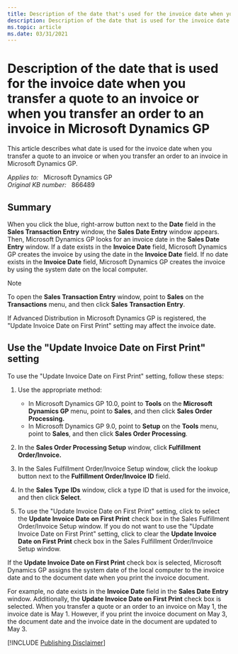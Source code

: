 ```yaml
---
title: Description of the date that's used for the invoice date when you transfer a quote to an invoice or when you transfer an order to an invoice in Microsoft Dynamics GP
description: Description of the date that is used for the invoice date when you transfer a quote to an invoice or when you transfer an order to an invoice in Microsoft Dynamics GP.
ms.topic: article
ms.date: 03/31/2021
---
```

# Description of the date that is used for the invoice date when you transfer a quote to an invoice or when you transfer an order to an invoice in Microsoft Dynamics GP

This article describes what date is used for the invoice date when you transfer a quote to an invoice or when you transfer an order to an invoice in Microsoft Dynamics GP.

_Applies to:_ &nbsp; Microsoft Dynamics GP  
_Original KB number:_ &nbsp; 866489

## Summary

When you click the blue, right-arrow button next to the **Date** field in the **Sales Transaction Entry** window, the **Sales Date Entry** window appears. Then, Microsoft Dynamics GP looks for an invoice date in the **Sales Date Entry** window. If a date exists in the **Invoice Date** field, Microsoft Dynamics GP creates the invoice by using the date in the **Invoice Date** field. If no date exists in the **Invoice Date** field, Microsoft Dynamics GP creates the invoice by using the system date on the local computer.

> [!NOTE]
> To open the **Sales Transaction Entry** window, point to **Sales** on the **Transactions** menu, and then click **Sales** **Transaction Entry**.

If Advanced Distribution in Microsoft Dynamics GP is registered, the "Update Invoice Date on First Print" setting may affect the invoice date.

## Use the "Update Invoice Date on First Print" setting

To use the "Update Invoice Date on First Print" setting, follow these steps:

1. Use the appropriate method:

    - In Microsoft Dynamics GP 10.0, point to **Tools** on the **Microsoft** **Dynamics GP** menu, point to **Sales**, and then click **Sales Order Processing.**  
    - In Microsoft Dynamics GP 9.0, point to **Setup** on the **Tools** menu, point to **Sales**, and then click **Sales Order Processing**.

2. In the **Sales Order Processing Setup** window, click **Fulfillment Order/Invoice.**  

3. In the Sales Fulfillment Order/Invoice Setup window, click the lookup button next to the **Fulfillment Order/Invoice ID** field.

4. In the **Sales Type IDs** window, click a type ID that is used for the invoice, and then click **Select**.

5. To use the "Update Invoice Date on First Print" setting, click to select the **Update Invoice Date on First Print** check box in the Sales Fulfillment Order/Invoice Setup window. If you do not want to use the "Update Invoice Date on First Print" setting, click to clear the **Update Invoice Date on First Print** check box in the Sales Fulfillment Order/Invoice Setup window.

If the **Update Invoice Date on First Print** check box is selected, Microsoft Dynamics GP assigns the system date of the local computer to the invoice date and to the document date when you print the invoice document.

For example, no date exists in the **Invoice Date** field in the **Sales Date Entry** window. Additionally, the **Update Invoice Date on First Print** check box is selected. When you transfer a quote or an order to an invoice on May 1, the invoice date is May 1. However, if you print the invoice document on May 3, the document date and the invoice date in the document are updated to May 3.

[!INCLUDE [Publishing Disclaimer](../../includes/publishing-disclaimer.md)]
